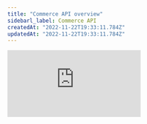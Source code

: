 ```yaml
---
title: "Commerce API overview"
sidebarl_label: Commerce API
createdAt: "2022-11-22T19:33:11.784Z"
updatedAt: "2022-11-22T19:33:11.784Z"
---
```


<div class="video-container">
  <iframe
    src="https://www.youtube.com/embed/4zLgo0iP6MI"
    title="YouTube video player"
    frameborder="0"
    allow="accelerometer; autoplay; clipboard-write; encrypted-media; gyroscope; picture-in-picture"
    allowfullscreen
  ></iframe>
</div>
